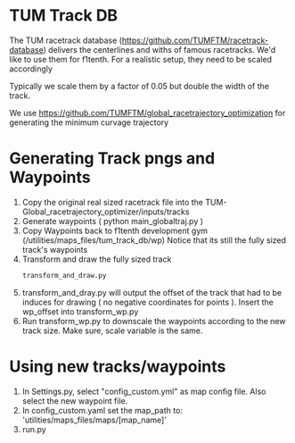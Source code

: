 # TUM Track DB
The TUM racetrack database (https://github.com/TUMFTM/racetrack-database) delivers the centerlines and withs of famous racetracks.
We'd like to use them for f1tenth. For a realistic setup, they need to be scaled accordingly

Typically we scale them by a factor of 0.05 but double the width of the track.

We use https://github.com/TUMFTM/global_racetrajectory_optimization for generating the minimum curvage trajectory


# Generating Track pngs and Waypoints
1. Copy the original real sized racetrack file into the TUM-Global_racetrajectory_optimizer/inputs/tracks
2. Generate waypoints ( python main_globaltraj.py )
3. Copy Waypoints back to f1tenth development gym (/utilities/maps_files/tum_track_db/wp) Notice that its still the fully sized track's waypoints
4. Transform and draw the fully sized track 
    ```bash
    transform_and_draw.py
    ````
5. transform_and_dray.py will output the offset of the track that had to be induces for drawing ( no negative coordinates for points ). Insert the wp_offset into transform_wp.py
6. Run transform_wp.py to downscale the waypoints according to the new track size. Make sure, scale variable is the same.


# Using new tracks/waypoints
1. In Settings.py, select "config_custom.yml" as map config file. Also select the new waypoint file.
2. In config_custom.yaml set the map_path to: 'utilities/maps_files/maps/[map_name]'
3. run.py

